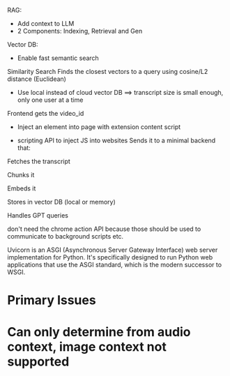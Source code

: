 RAG:
- Add context to LLM 
- 2 Components: Indexing, Retrieval and Gen

Vector DB: 
- Enable fast semantic search

Similarity Search	Finds the closest vectors to a query using cosine/L2 distance (Euclidean)

- Use local instead of cloud vector DB ==> transcript size is small enough, only one user at a time 

Frontend gets the video_id
- Inject an element into page with extension content script 

- scripting API to inject JS into websites
Sends it to a minimal backend that:

Fetches the transcript

Chunks it

Embeds it

Stores in vector DB (local or memory)

Handles GPT queries


don't need the chrome action API because those should be used to communicate to background scripts etc. 


Uvicorn is an ASGI (Asynchronous Server Gateway Interface) web server implementation for Python. It's specifically designed to run Python web applications that use the ASGI standard, which is the modern successor to WSGI.


# Primary Issues
# Can only determine from audio context, image context not supported
